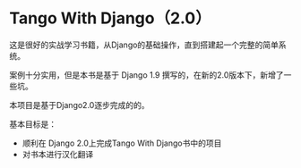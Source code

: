 # Tango With Django（2.0）
这是很好的实战学习书籍，从Django的基础操作，直到搭建起一个完整的简单系统。

案例十分实用，但是本书是基于 Django 1.9 撰写的，在新的2.0版本下，新增了一些坑。

本项目是基于Django2.0逐步完成的的。

基本目标是：
- 顺利在 Django 2.0上完成Tango With Django书中的项目
- 对书本进行汉化翻译

